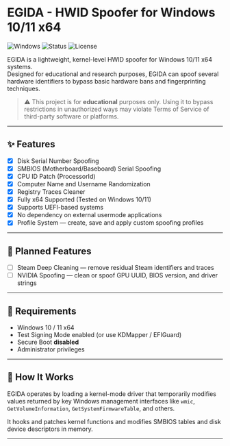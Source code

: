 # EGIDA - HWID Spoofer for Windows 10/11 x64

![Windows](https://img.shields.io/badge/platform-Windows%2010%2F11%20x64-blue)
![Status](https://img.shields.io/badge/status-release-green)
![License](https://img.shields.io/badge/license-MIT-green)

EGIDA is a lightweight, kernel-level HWID spoofer for Windows 10/11 x64 systems.  
Designed for educational and research purposes, EGIDA can spoof several hardware identifiers to bypass basic hardware bans and fingerprinting techniques.

> ⚠️ This project is for **educational** purposes only. Using it to bypass restrictions in unauthorized ways may violate Terms of Service of third-party software or platforms.

---

## ✨ Features

- [x] Disk Serial Number Spoofing
- [x] SMBIOS (Motherboard/Baseboard) Serial Spoofing
- [x] CPU ID Patch (ProcessorId)
- [x] Computer Name and Username Randomization
- [x] Registry Traces Cleaner
- [x] Fully x64 Supported (Tested on Windows 10/11)
- [x] Supports UEFI-based systems
- [x] No dependency on external usermode applications
- [x] Profile System — create, save and apply custom spoofing profiles
---

## 📌 Planned Features
- [ ] Steam Deep Cleaning — remove residual Steam identifiers and traces
- [ ] NVIDIA Spoofing — clean or spoof GPU UUID, BIOS version, and driver strings
---

## 🔧 Requirements

- Windows 10 / 11 x64
- Test Signing Mode enabled (or use KDMapper / EFIGuard)
- Secure Boot **disabled**
- Administrator privileges

---

## 🧪 How It Works

EGIDA operates by loading a kernel-mode driver that temporarily modifies values returned by key Windows management interfaces like `wmic`, `GetVolumeInformation`, `GetSystemFirmwareTable`, and others.

It hooks and patches kernel functions and modifies SMBIOS tables and disk device descriptors in memory.

---
